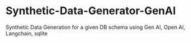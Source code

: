 # Synthetic-Data-Generator-GenAI
Synthetic Data Generation for a given DB schema using Gen AI, Open AI, Langchain, sqlite

